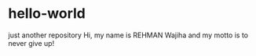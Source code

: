 # hello-world
just another repository
Hi, my name is REHMAN Wajiha and my motto is to never give up!

